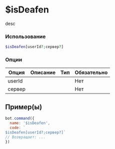 # $isDeafen
desc
### Использование
```php
$isDeafen[userId?;сервер?]
```

### Опции

| Опция | Описание | Тип | Обязательно |
|--------|-------------|------|----------|
| userId |  |  | Нет | 
| сервер |  |  | Нет | 
## Пример(ы)

```javascript
bot.command({
  name: '$isDeafen',
  code: `
$isDeafen[userId?;сервер?]`
// Возвращает: ...
})
```
